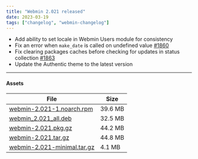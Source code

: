 ```yaml
---
title: "Webmin 2.021 released"
date: 2023-03-19
tags: ["changelog", "webmin-changelog"]
---
```


* Add ability to set locale in Webmin Users module for consistency
* Fix an error when `make_date` is called on undefined value [#1860](https://github.com/webmin/webmin/issues/1860)
* Fix clearing packages caches before checking for updates in status collection [#1863](https://github.com/webmin/webmin/issues/1863)
* Update the Authentic theme to the latest version

---

#### Assets

| File                       | Size | 
| -------------------------- | -----| 
|[webmin-2.021-1.noarch.rpm](https://github.com/webmin/webmin/releases/download/2.021/webmin-2.021-1.noarch.rpm)     | 39.6 MB |
|[webmin_2.021_all.deb](https://github.com/webmin/webmin/releases/download/2.021/webmin_2.021_all.deb)               | 32.5 MB |
|[webmin-2.021.pkg.gz](https://github.com/webmin/webmin/releases/download/2.021/webmin-2.021.pkg.gz)                 | 44.2 MB |
|[webmin-2.021.tar.gz](https://github.com/webmin/webmin/releases/download/2.021/webmin-2.021.tar.gz)                 | 44.8 MB |
|[webmin-2.021-minimal.tar.gz](https://github.com/webmin/webmin/releases/download/2.021/webmin-2.021-minimal.tar.gz) | 4.1 MB |

